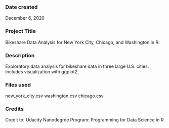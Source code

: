 ### Date created
December 6, 2020

### Project Title
Bikeshare Data Analysis for New York City, Chicago, and Washington in R.

### Description
Exploratory data analysis for bikeshare data in three large U.S. cities. Includes visualization with ggplot2. 

### Files used
new_york_city.csv
washington.csv
chicago.csv

### Credits
Credit to: Udacity Nanodegree Program: Programming for Data Science in R

